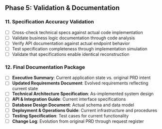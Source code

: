 ## Phase 5: Validation & Documentation

### 11. Specification Accuracy Validation
- [ ] Cross-check technical specs against actual code implementation
- [ ] Validate business logic documentation through code analysis
- [ ] Verify API documentation against actual endpoint behavior
- [ ] Test specification completeness through implementation simulation
- [ ] Validate that specifications enable identical reconstruction

### 12. Final Documentation Package
- [ ] **Executive Summary**: Current application state vs. original PRD intent
- [ ] **Updated Requirements Document**: Evolved requirements reflecting current state
- [ ] **Technical Architecture Specification**: As-implemented system design
- [ ] **API & Integration Guide**: Current interface specifications
- [ ] **Database Design Document**: Actual schema and data model
- [ ] **Deployment & Operations Guide**: Current infrastructure and procedures
- [ ] **Testing Specification**: Test cases for current functionality
- [ ] **Change Log**: Evolution from original PRD through request register
